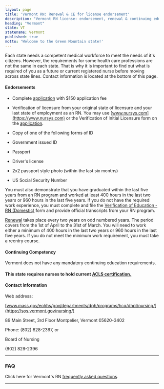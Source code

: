 ```yaml
---
layout: page
title: 'Vermont RN: Renewal & CE for license endorsement'
description: "Vermont RN license: endorsement, renewal & continuing education guide. Stay updated & meet nursing requirements.\r"
heading: "Vermont"
state: VT
statename: Vermont
published: true
motto: 'Welcome to the Green Mountain state!'
---
```


Each state needs a competent medical workforce to meet the needs of it's citizens. However, the requirements for some health care professions are not the same in each state. That is why it is important to find out what is required of you as a future or current registered nurse before moving across state lines. Contact information is located at the bottom of this page.

#### Endorsements

*   Complete [application](https://cms.sec.state.vt.us:8443/share/s/D_J2OWJdQJiz2tEUcy8sqw) with $150 application fee
    
*   Verification of licensure from your original state of licensure and your last state of employment as an RN. You may use [www.nursys.com](https://www.nursys.com) or the Verification of Initial Licensure form on the [application](https://cms.sec.state.vt.us:8443/share/s/SIm29CVnQoSHDJrmT1sWAA).
    
*   Copy of one of the following forms of ID
    
  *   Government issued ID
        
  *   Passport
        
  *   Driver's license
        
*   2x2 passport style photo (within the last six months)
    
*   US Social Security Number
    

You must also demonstrate that you have graduated within the last five years from an RN program and worked at least 400 hours in the last two years or 960 hours in the last five years. If you do not have the required work experience, you must complete and file the [Verification of Education - RN (Domestic)](https://cms.sec.state.vt.us:8443/share/s/sfkBtuyUTkK9wzItWr-Mhg) form and provide official transcripts from your RN program.

[Renewal](https://outside.vermont.gov/dept/sos/office_professional_regulation/professions/nursing/nursing_licensed_practical_registered_nurse_renewal_instructions.pdf) takes place every two years on odd numbered years. The period covers from the 1st of April to the 31st of March. You will need to work either a minimum of 400 hours in the last two years or 960 hours in the last five years. If you do not meet the minimum work requirement, you must take a reentry course.

#### Continuing Competency

Vermont does not have any mandatory continuing education requirements.

#### This state requires nurses to hold current [ACLS certification.](https://www.acls.net/vermont-acls-pals-bls)

#### Contact Information

Web address:

[www.mass.gov/eohhs/gov/departments/dph/programs/hcq/dhpl/nursing/](https://sos.vermont.gov/nursing/)

89 Main Street, 3rd Floor
Montpelier, Vermont
05620-3402

Phone: (802) 828-2367, or

Board of Nursing

(802) 828-2396

* * *

### FAQ

Click here for Vermont's RN [frequently asked questions](https://sos.vermont.gov/nursing/nursing-faqs/).

* * *

